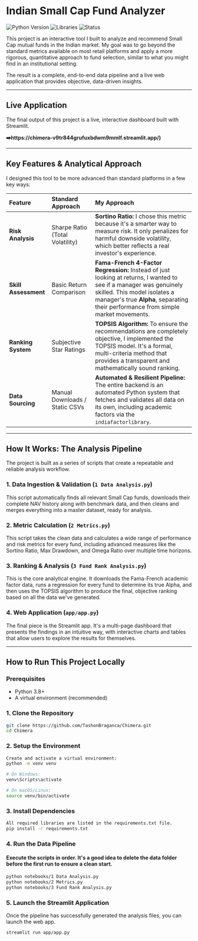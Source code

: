 #  Indian Small Cap Fund Analyzer

![Python Version](https://img.shields.io/badge/Python-3.8%2B-blue)
![Libraries](https://img.shields.io/badge/Libraries-Pandas%20%7C%20Streamlit%20%7C%20Plotly-orange)
![Status](https://img.shields.io/badge/Status-Complete-brightgreen)

This project is an interactive tool I built to analyze and recommend Small Cap mutual funds in the Indian market. My goal was to go beyond the standard metrics available on most retail platforms and apply a more rigorous, quantitative approach to fund selection, similar to what you might find in an institutional setting.

The result is a complete, end-to-end data pipeline and a live web application that provides objective, data-driven insights.

---

##  Live Application

The final output of this project is a live, interactive dashboard built with Streamlit.

**➡️https://chimera-v9tr844grufuxbdwm9mmlf.streamlit.app/)** 

---

##  Key Features & Analytical Approach

I designed this tool to be more advanced than standard platforms in a few key ways:

| Feature | Standard Approach | **My Approach** |
| :--- | :--- | :--- |
| **Risk Analysis** | Sharpe Ratio (Total Volatility) | **Sortino Ratio:** I chose this metric because it's a smarter way to measure risk. It only penalizes for harmful downside volatility, which better reflects a real investor's experience. |
| **Skill Assessment** | Basic Return Comparison | **Fama-French 4-Factor Regression:** Instead of just looking at returns, I wanted to see if a manager was genuinely skilled. This model isolates a manager's true **Alpha**, separating their performance from simple market movements. |
| **Ranking System** | Subjective Star Ratings | **TOPSIS Algorithm:** To ensure the recommendations are completely objective, I implemented the TOPSIS model. It's a formal, multi-criteria method that provides a transparent and mathematically sound ranking. |
| **Data Sourcing** | Manual Downloads / Static CSVs | **Automated & Resilient Pipeline:** The entire backend is an automated Python system that fetches and validates all data on its own, including academic factors via the `indiafactorlibrary`. |

---

##  How It Works: The Analysis Pipeline

The project is built as a series of scripts that create a repeatable and reliable analysis workflow.

### 1. Data Ingestion & Validation (`1 Data Analysis.py`)

This script automatically finds all relevant Small Cap funds, downloads their complete NAV history along with benchmark data, and then cleans and merges everything into a master dataset, ready for analysis.

### 2. Metric Calculation (`2 Metrics.py`)

This script takes the clean data and calculates a wide range of performance and risk metrics for every fund, including advanced measures like the Sortino Ratio, Max Drawdown, and Omega Ratio over multiple time horizons.

### 3. Ranking & Analysis (`3 Fund Rank Analysis.py`)

This is the core analytical engine. It downloads the Fama-French academic factor data, runs a regression for every fund to determine its true Alpha, and then uses the TOPSIS algorithm to produce the final, objective ranking based on all the data we've generated.

### 4. Web Application (`app/app.py`)

The final piece is the Streamlit app. It's a multi-page dashboard that presents the findings in an intuitive way, with interactive charts and tables that allow users to explore the results for themselves.

---

##  How to Run This Project Locally

### Prerequisites

- Python 3.8+
- A virtual environment (recommended)

### 1. Clone the Repository

```bash
git clone https://github.com/TashonBraganca/Chimera.git
cd Chimera
```
### 2. Setup the Environment
```bash
Create and activate a virtual environment:
python -m venv venv

# On Windows:
venv\Scripts\activate

# On macOS/Linux:
source venv/bin/activate
```
### 3. Install Dependencies
```bash
All required libraries are listed in the requirements.txt file.
pip install -r requirements.txt
```
### 4. Run the Data Pipeline

#### Execute the scripts in order. It's a good idea to delete the data folder before the first run to ensure a clean start.
```bash
python notebooks/1 Data Analysis.py
python notebooks/2 Metrics.py
python notebooks/3 Fund Rank Analysis.py
```
### 5. Launch the Streamlit Application
Once the pipeline has successfully generated the analysis files, you can launch the web app.
```bash
streamlit run app/app.py
```

